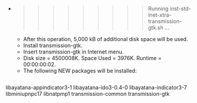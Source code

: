 * >>>>>>>>> Running inst-std-inet-xtra-transmission-gtk.sh ...
  * After this operation, 5,000 kB of additional disk space will be used.
  * Install transmission-gtk.
  * Insert transmission-gtk in Internet menu.
  * Disk size = 4500008K. Space Used = 3976K. Runtime = 00:00:00:02.
  * The following NEW packages will be installed:
  ```bash
libayatana-appindicator3-1 libayatana-ido3-0.4-0 libayatana-indicator3-7 libminiupnpc17 libnatpmp1
transmission-common transmission-gtk
  ```

